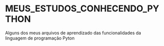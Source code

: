 # MEUS_ESTUDOS_CONHECENDO_PYTHON
Alguns dos meus arquivos de aprendizado das funcionalidades da linguagem de programação Pyton
